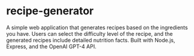 # recipe-generator
A simple web application that generates recipes based on the ingredients you have. Users can select the difficulty level of the recipe, and the generated recipes include detailed nutrition facts. Built with Node.js, Express, and the OpenAI GPT-4 API.
